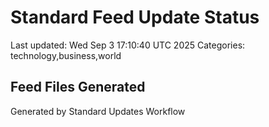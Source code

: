 # Standard Feed Update Status
Last updated: Wed Sep  3 17:10:40 UTC 2025
Categories: technology,business,world

## Feed Files Generated

Generated by Standard Updates Workflow
